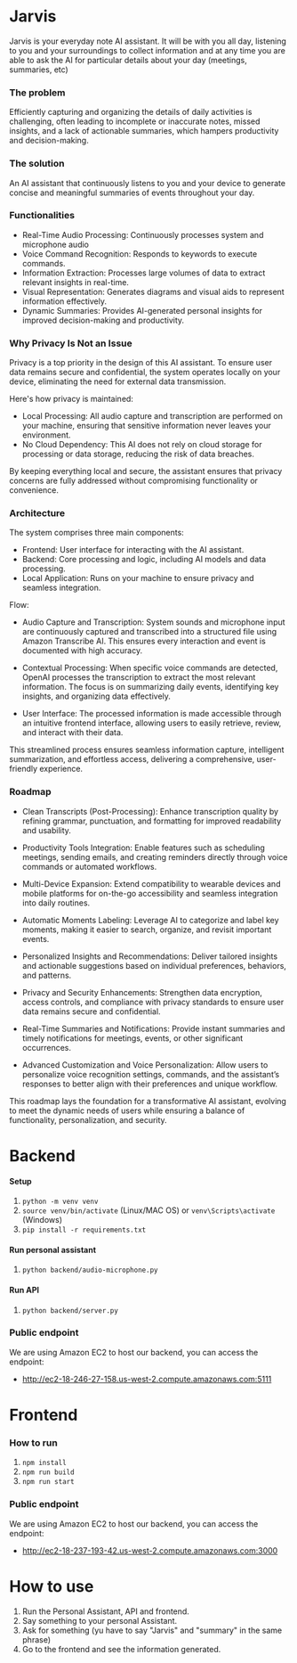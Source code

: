 # Jarvis 

Jarvis is your everyday note AI assistant. It will be with you all day, listening to you and your surroundings to collect information and at any time you are able to ask the AI for particular details about your day (meetings, summaries, etc)

### The problem

Efficiently capturing and organizing the details of daily activities is challenging, often leading to incomplete or inaccurate notes, missed insights, and a lack of actionable summaries, which hampers productivity and decision-making.

### The solution

An AI assistant that continuously listens to you and your device to generate concise and meaningful summaries of events throughout your day.

### Functionalities

- Real-Time Audio Processing: Continuously processes system and microphone audio
- Voice Command Recognition: Responds to keywords to execute commands.
- Information Extraction: Processes large volumes of data to extract relevant insights in real-time.
- Visual Representation: Generates diagrams and visual aids to represent information effectively.
- Dynamic Summaries: Provides AI-generated personal insights for improved decision-making and productivity.

### Why Privacy Is Not an Issue

Privacy is a top priority in the design of this AI assistant. To ensure user data remains secure and confidential, the system operates locally on your device, eliminating the need for external data transmission. 

Here's how privacy is maintained:
- Local Processing: All audio capture and transcription are performed on your machine, ensuring that sensitive information never leaves your environment.
- No Cloud Dependency: This AI does not rely on cloud storage for processing or data storage, reducing the risk of data breaches.

By keeping everything local and secure, the assistant ensures that privacy concerns are fully addressed without compromising functionality or convenience.

### Architecture

The system comprises three main components:

- Frontend: User interface for interacting with the AI assistant.
- Backend: Core processing and logic, including AI models and data processing.
- Local Application: Runs on your machine to ensure privacy and seamless integration.

Flow:
 - Audio Capture and Transcription: System sounds and microphone input are continuously captured and transcribed into a structured file using Amazon Transcribe AI. This ensures every interaction and event is documented with high accuracy.

 - Contextual Processing: When specific voice commands are detected, OpenAI processes the transcription to extract the most relevant information. The focus is on summarizing daily events, identifying key insights, and organizing data effectively.

- User Interface: The processed information is made accessible through an intuitive frontend interface, allowing users to easily retrieve, review, and interact with their data.

This streamlined process ensures seamless information capture, intelligent summarization, and effortless access, delivering a comprehensive, user-friendly experience.


### Roadmap

- Clean Transcripts (Post-Processing): Enhance transcription quality by refining grammar, punctuation, and formatting for improved readability and usability.

- Productivity Tools Integration: Enable features such as scheduling meetings, sending emails, and creating reminders directly through voice commands or automated workflows.

- Multi-Device Expansion: Extend compatibility to wearable devices and mobile platforms for on-the-go accessibility and seamless integration into daily routines.

- Automatic Moments Labeling: Leverage AI to categorize and label key moments, making it easier to search, organize, and revisit important events.

- Personalized Insights and Recommendations: Deliver tailored insights and actionable suggestions based on individual preferences, behaviors, and patterns.

- Privacy and Security Enhancements: Strengthen data encryption, access controls, and compliance with privacy standards to ensure user data remains secure and confidential.

- Real-Time Summaries and Notifications: Provide instant summaries and timely notifications for meetings, events, or other significant occurrences.

- Advanced Customization and Voice Personalization: Allow users to personalize voice recognition settings, commands, and the assistant’s responses to better align with their preferences and unique workflow.

This roadmap lays the foundation for a transformative AI assistant, evolving to meet the dynamic needs of users while ensuring a balance of functionality, personalization, and security.

# Backend

#### Setup

1. `python -m venv venv`
2. `source venv/bin/activate` (Linux/MAC OS) or `venv\Scripts\activate` (Windows)
3. `pip install -r requirements.txt`

#### Run personal assistant

1. `python backend/audio-microphone.py`

#### Run API

1. `python backend/server.py`

### Public endpoint

We are using Amazon EC2 to host our backend, you can access the endpoint:
- http://ec2-18-246-27-158.us-west-2.compute.amazonaws.com:5111

# Frontend

### How to run

1. `npm install`
2. `npm run build`
3. `npm run start`

### Public endpoint

We are using Amazon EC2 to host our backend, you can access the endpoint:
- http://ec2-18-237-193-42.us-west-2.compute.amazonaws.com:3000

# How to use

1. Run the Personal Assistant, API and frontend.
2. Say something to your personal Assistant.
3. Ask for something (yu have to say "Jarvis" and "summary" in the same phrase)
4. Go to the frontend and see the information generated.